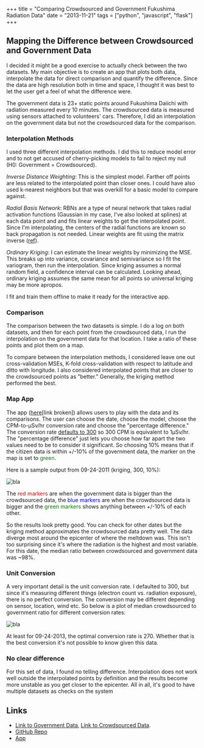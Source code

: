 +++
title = "Comparing Crowdsourced and Government Fukushima Radiation Data"
date = "2013-11-21"
tags = ["python", "javascript", "flask"]
+++

## Mapping the Difference between Crowdsourced and Government Data

I decided it might be a good exercise to actually check between the two datasets. My main objective is to create an app that plots both data, interpolate the data for direct comparison and quantify the difference. Since the data are high resolution both in time and space, I thought it was best to let the user get a feel of what the difference were.

The government data is 23+ static points around Fukushima Daiichi with radiation measured every 10 minutes. The crowdsourced data is measured using sensors attached to volunteers' cars. Therefore, I did an interpolation on the government data but not the crowdsourced data for the comparison.

### Interpolation Methods

I used three different interpolation methods. I did this to reduce model error and to not get accused of cherry-picking models to fail to reject my null (H0: Government = Crowdsourced).

*Inverse Distance Weighting*: This is the simplest model. Farther off points are less related to the interpolated point than closer ones. I could have also used k-nearest neighbors but that was overkill for a basic model to compare against.

*Radial Basis Network*: RBNs are a type of neural network that takes radial activation functions (Gaussian in my case, I've also looked at splines) at each data point and and fits linear weights to get the interpolated point. Since I'm interpolating, the centers of the radial functions are known so back propagation is not needed. Linear weights are fit using the matrix inverse ([ref](http://math.bu.edu/people/mkon/nnpap3.pdf)).

*Ordinary Kriging*: I can estimate the linear weights by minimizing the MSE. This breaks up into variance, covariance and semivariance so I fit the variogram, then run the interpolation. Since kriging assumes a normal random field, a confidence interval can be calculated. Looking ahead, ordinary kriging assumes the same mean for all points so universal kriging may be more apropos.

I fit and train them offline to make it ready for the interactive app.

### Comparison

The comparison between the two datasets is simple. I do a log on both datasets, and then for each point from the crowdsourced data, I run the interpolation on the government data for that location. I take a ratio of these points and plot them on a map.

To compare between the interpolation methods, I considered leave one out cross-validation MSEs, K-fold cross-validation with respect to latitude and ditto with longitude. I also considered interpolated points that are closer to the crowdsourced points as "better." Generally, the kriging method performed the best.

### Map App

The app ([here](http://54.200.81.28:5000/)[link broken]) allows users to play with the data and its comparisons. The user can choose the date, choose the model, choose the CPM-to-µSv/hr conversion rate and choose the "percentage difference." The conversion rate [defaults to 300](http://blog.safecast.org/2011/06/volunteer-report-safecasting-miyagi-by-rob-kneller/) so 300 CPM is equivalent to 1µSv/hr. The "percentage difference" just lets you choose how far apart the two values need to be to consider it significant. So choosing 10% means that if the citizen data is within +/-10% of the government data, the marker on the map is set to <font color="green">green</font>.

Here is a sample output from 09-24-2011 (kriging, 300, 10%):

![bla](../..//images/ok.png)

The <font color="red">red markers</font> are when the government data is bigger than the crowdsourced data, the <font color="blue">blue markers</font> are when the crowdsourced data is bigger and the <font color="green">green markers</font> shows anything between +/-10% of each other.

So the results look pretty good. You can check for other dates but the kriging method approximates the crowdsourced data pretty well. The data diverge most around the epicenter of where the meltdown was. This isn't too surprising since it's where the radiation is the highest and most variable. For this date, the median ratio between crowdsourced and government data was ~98%.

### Unit Conversion

A very important detail is the unit conversion rate. I defaulted to 300, but since it's measuring different things (electron count vs. radiation exposure), there is no perfect conversion. The conversion may be different depending on sensor, location, wind etc. So below is a plot of median crowdsourced to government ratio for different conversion rates:

![bla](../../images/conversion_profile.png)

At least for 09-24-2013, the optimal conversion rate is 270. Whether that is the best conversion it's not possible to know given this data.

### No clear difference

For this set of data, I found no telling difference. Interpolation does not work well outside the interpolated points by definition and the results become more unstable as you get closer to the epicenter. All in all, it's good to have multiple datasets as checks on the system

## Links

* [Link to Government Data](http://www.sendung.de/japan-radiation-open-data/), [Link to Crowdsourced Data](http://blog.safecast.org/).
* [GitHub Repo](https://github.com/tokestermw/fukushima-nuclear-radiation)
* [App](http://54.200.81.28:5000/)
